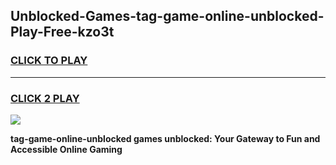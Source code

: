 
## Unblocked-Games-tag-game-online-unblocked-Play-Free-kzo3t
<h3>
<a href="https://premium76.site?title=tag-game-online-unblocked&ref=23A">CLICK TO PLAY</a></h3>
<hr>

<h3>
<a href="https://premium76.site?title=tag-game-online-unblocked&ref=23A">CLICK 2 PLAY</a>
  
</h3>

<a href="https://premium76.site?title=tag-game-online-unblocked&ref=23A"><img src="https://clearcache.store/games.png"></a>


**tag-game-online-unblocked games unblocked: Your Gateway to Fun and Accessible Online Gaming**
